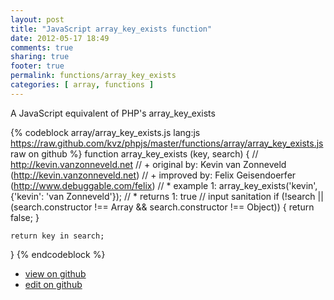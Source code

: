 ```yaml
---
layout: post
title: "JavaScript array_key_exists function"
date: 2012-05-17 18:49
comments: true
sharing: true
footer: true
permalink: functions/array_key_exists
categories: [ array, functions ]
---
```

A JavaScript equivalent of PHP's array_key_exists
<!-- more -->
{% codeblock array/array_key_exists.js lang:js https://raw.github.com/kvz/phpjs/master/functions/array/array_key_exists.js raw on github %}
function array_key_exists (key, search) {
    // http://kevin.vanzonneveld.net
    // +   original by: Kevin van Zonneveld (http://kevin.vanzonneveld.net)
    // +   improved by: Felix Geisendoerfer (http://www.debuggable.com/felix)
    // *     example 1: array_key_exists('kevin', {'kevin': 'van Zonneveld'});
    // *     returns 1: true
    // input sanitation
    if (!search || (search.constructor !== Array && search.constructor !== Object)) {
        return false;
    }

    return key in search;
}
{% endcodeblock %}
<ul>
 <li><a href="https://github.com/kvz/phpjs/blob/master/functions/array/array_key_exists.js">view on github</a></li>
 <li><a href="https://github.com/kvz/phpjs/edit/master/functions/array/array_key_exists.js">edit on github</a></li>
</ul>
